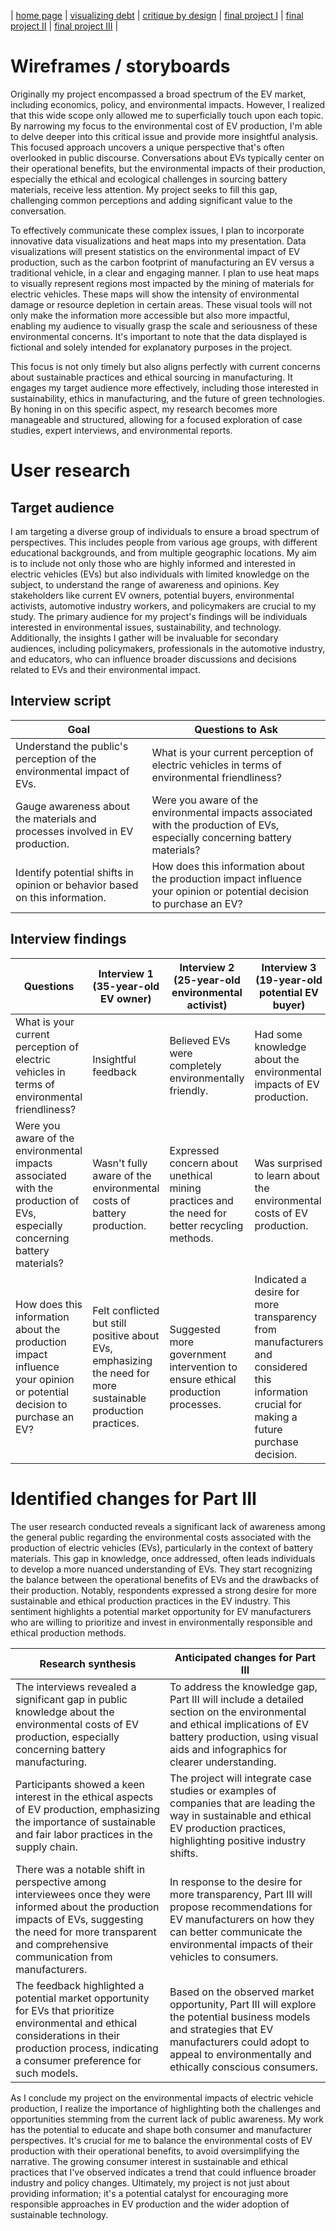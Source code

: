 | [home page](https://cmustudent.github.io/tswd-portfolio-templates/) | [visualizing debt](visualizing-government-debt) | [critique by design](critique-by-design) | [final project I](final-project-part-one) | [final project II](final-project-part-two) | [final project III](final-project-part-three) |

# Wireframes / storyboards
Originally my project encompassed a broad spectrum of the EV market, including economics, policy, and environmental impacts. However, I realized that this wide scope only allowed me to superficially touch upon each topic. By narrowing my focus to the environmental cost of EV production, I'm able to delve deeper into this critical issue and provide more insightful analysis. This focused approach uncovers a unique perspective that's often overlooked in public discourse. Conversations about EVs typically center on their operational benefits, but the environmental impacts of their production, especially the ethical and ecological challenges in sourcing battery materials, receive less attention. My project seeks to fill this gap, challenging common perceptions and adding significant value to the conversation.

To effectively communicate these complex issues, I plan to incorporate innovative data visualizations and heat maps into my presentation. Data visualizations will present statistics on the environmental impact of EV production, such as the carbon footprint of manufacturing an EV versus a traditional vehicle, in a clear and engaging manner. I plan to use heat maps to visually represent regions most impacted by the mining of materials for electric vehicles. These maps will show the intensity of environmental damage or resource depletion in certain areas. These visual tools will not only make the information more accessible but also more impactful, enabling my audience to visually grasp the scale and seriousness of these environmental concerns. It's important to note that the data displayed is fictional and solely intended for explanatory purposes in the project.

This focus is not only timely but also aligns perfectly with current concerns about sustainable practices and ethical sourcing in manufacturing. It engages my target audience more effectively, including those interested in sustainability, ethics in manufacturing, and the future of green technologies. By honing in on this specific aspect, my research becomes more manageable and structured, allowing for a focused exploration of case studies, expert interviews, and environmental reports.

# User research 

## Target audience
I am targeting a diverse group of individuals to ensure a broad spectrum of perspectives. This includes people from various age groups, with different educational backgrounds, and from multiple geographic locations. My aim is to include not only those who are highly informed and interested in electric vehicles (EVs) but also individuals with limited knowledge on the subject, to understand the range of awareness and opinions. Key stakeholders like current EV owners, potential buyers, environmental activists, automotive industry workers, and policymakers are crucial to my study. The primary audience for my project's findings will be individuals interested in environmental issues, sustainability, and technology. Additionally, the insights I gather will be invaluable for secondary audiences, including policymakers, professionals in the automotive industry, and educators, who can influence broader discussions and decisions related to EVs and their environmental impact.

## Interview script
| Goal | Questions to Ask |
|------|------------------|
|Understand the public's perception of the environmental impact of EVs.|What is your current perception of electric vehicles in terms of environmental friendliness?|
|Gauge awareness about the materials and processes involved in EV production.|Were you aware of the environmental impacts associated with the production of EVs, especially concerning battery materials?|
|Identify potential shifts in opinion or behavior based on this information.|How does this information about the production impact influence your opinion or potential decision to purchase an EV?|

## Interview findings
| Questions               | Interview 1 (35-year-old EV owner) | Interview 2 (25-year-old environmental activist) | Interview 3 (19-year-old potential EV buyer) |
|-------------------------|--------------------------------|-------------|-------------|
|What is your current perception of electric vehicles in terms of environmental friendliness?| Insightful feedback|Believed EVs were completely environmentally friendly.|Had some knowledge about the environmental impacts of EV production.|Initially thought EVs were the best option for reducing carbon footprint.
|Were you aware of the environmental impacts associated with the production of EVs, especially concerning battery materials?|Wasn't fully aware of the environmental costs of battery production.|Expressed concern about unethical mining practices and the need for better recycling methods.|Was surprised to learn about the environmental costs of EV production.|
|How does this information about the production impact influence your opinion or potential decision to purchase an EV?|Felt conflicted but still positive about EVs, emphasizing the need for more sustainable production practices.|Suggested more government intervention to ensure ethical production processes.|Indicated a desire for more transparency from manufacturers and considered this information crucial for making a future purchase decision.|


# Identified changes for Part III
The user research conducted reveals a significant lack of awareness among the general public regarding the environmental costs associated with the production of electric vehicles (EVs), particularly in the context of battery materials. This gap in knowledge, once addressed, often leads individuals to develop a more nuanced understanding of EVs. They start recognizing the balance between the operational benefits of EVs and the drawbacks of their production. Notably, respondents expressed a strong desire for more sustainable and ethical production practices in the EV industry. This sentiment highlights a potential market opportunity for EV manufacturers who are willing to prioritize and invest in environmentally responsible and ethical production methods.

| Research synthesis                       | Anticipated changes for Part III                                                |
|------------------------------------------|---------------------------------------------------------------------------------|
|The interviews revealed a significant gap in public knowledge about the environmental costs of EV production, especially concerning battery manufacturing.|To address the knowledge gap, Part III will include a detailed section on the environmental and ethical implications of EV battery production, using visual aids and infographics for clearer understanding.|
|Participants showed a keen interest in the ethical aspects of EV production, emphasizing the importance of sustainable and fair labor practices in the supply chain.|The project will integrate case studies or examples of companies that are leading the way in sustainable and ethical EV production practices, highlighting positive industry shifts.|
|There was a notable shift in perspective among interviewees once they were informed about the production impacts of EVs, suggesting the need for more transparent and comprehensive communication from manufacturers.|In response to the desire for more transparency, Part III will propose recommendations for EV manufacturers on how they can better communicate the environmental impacts of their vehicles to consumers.|
|The feedback highlighted a potential market opportunity for EVs that prioritize environmental and ethical considerations in their production process, indicating a consumer preference for such models.|Based on the observed market opportunity, Part III will explore the potential business models and strategies that EV manufacturers could adopt to appeal to environmentally and ethically conscious consumers.|

As I conclude my project on the environmental impacts of electric vehicle production, I realize the importance of highlighting both the challenges and opportunities stemming from the current lack of public awareness. My work has the potential to educate and shape both consumer and manufacturer perspectives. It's crucial for me to balance the environmental costs of EV production with their operational benefits, to avoid oversimplifying the narrative. The growing consumer interest in sustainable and ethical practices that I've observed indicates a trend that could influence broader industry and policy changes. Ultimately, my project is not just about providing information; it's a potential catalyst for encouraging more responsible approaches in EV production and the wider adoption of sustainable technology.
